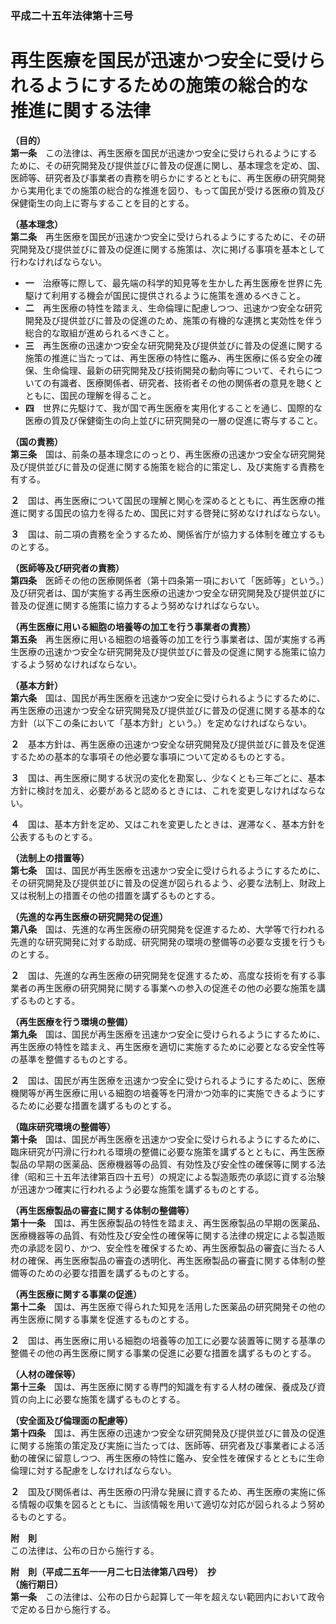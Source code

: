 ### 平成二十五年法律第十三号  
# 再生医療を国民が迅速かつ安全に受けられるようにするための施策の総合的な推進に関する法律  
  
**（目的）**  
**第一条**　この法律は、再生医療を国民が迅速かつ安全に受けられるようにするために、その研究開発及び提供並びに普及の促進に関し、基本理念を定め、国、医師等、研究者及び事業者の責務を明らかにするとともに、再生医療の研究開発から実用化までの施策の総合的な推進を図り、もって国民が受ける医療の質及び保健衛生の向上に寄与することを目的とする。  
  
**（基本理念）**  
**第二条**　再生医療を国民が迅速かつ安全に受けられるようにするために、その研究開発及び提供並びに普及の促進に関する施策は、次に掲げる事項を基本として行わなければならない。  
* **一**　治療等に際して、最先端の科学的知見等を生かした再生医療を世界に先駆けて利用する機会が国民に提供されるように施策を進めるべきこと。  
* **二**　再生医療の特性を踏まえ、生命倫理に配慮しつつ、迅速かつ安全な研究開発及び提供並びに普及の促進のため、施策の有機的な連携と実効性を伴う総合的な取組が進められるべきこと。  
* **三**　再生医療の迅速かつ安全な研究開発及び提供並びに普及の促進に関する施策の推進に当たっては、再生医療の特性に鑑み、再生医療に係る安全の確保、生命倫理、最新の研究開発及び技術開発の動向等について、それらについての有識者、医療関係者、研究者、技術者その他の関係者の意見を聴くとともに、国民の理解を得ること。  
* **四**　世界に先駆けて、我が国で再生医療を実用化することを通じ、国際的な医療の質及び保健衛生の向上並びに研究開発の一層の促進に寄与すること。  
  
**（国の責務）**  
**第三条**　国は、前条の基本理念にのっとり、再生医療の迅速かつ安全な研究開発及び提供並びに普及の促進に関する施策を総合的に策定し、及び実施する責務を有する。  
  
**２**　国は、再生医療について国民の理解と関心を深めるとともに、再生医療の推進に関する国民の協力を得るため、国民に対する啓発に努めなければならない。  
  
**３**　国は、前二項の責務を全うするため、関係省庁が協力する体制を確立するものとする。  
  
**（医師等及び研究者の責務）**  
**第四条**　医師その他の医療関係者（第十四条第一項において「医師等」という。）及び研究者は、国が実施する再生医療の迅速かつ安全な研究開発及び提供並びに普及の促進に関する施策に協力するよう努めなければならない。  
  
**（再生医療に用いる細胞の培養等の加工を行う事業者の責務）**  
**第五条**　再生医療に用いる細胞の培養等の加工を行う事業者は、国が実施する再生医療の迅速かつ安全な研究開発及び提供並びに普及の促進に関する施策に協力するよう努めなければならない。  
  
**（基本方針）**  
**第六条**　国は、国民が再生医療を迅速かつ安全に受けられるようにするために、再生医療の迅速かつ安全な研究開発及び提供並びに普及の促進に関する基本的な方針（以下この条において「基本方針」という。）を定めなければならない。  
  
**２**　基本方針は、再生医療の迅速かつ安全な研究開発及び提供並びに普及を促進するための基本的な事項その他必要な事項について定めるものとする。  
  
**３**　国は、再生医療に関する状況の変化を勘案し、少なくとも三年ごとに、基本方針に検討を加え、必要があると認めるときには、これを変更しなければならない。  
  
**４**　国は、基本方針を定め、又はこれを変更したときは、遅滞なく、基本方針を公表するものとする。  
  
**（法制上の措置等）**  
**第七条**　国は、国民が再生医療を迅速かつ安全に受けられるようにするために、その研究開発及び提供並びに普及の促進が図られるよう、必要な法制上、財政上又は税制上の措置その他の措置を講ずるものとする。  
  
**（先進的な再生医療の研究開発の促進）**  
**第八条**　国は、先進的な再生医療の研究開発を促進するため、大学等で行われる先進的な研究開発に対する助成、研究開発の環境の整備等の必要な支援を行うものとする。  
  
**２**　国は、先進的な再生医療の研究開発を促進するため、高度な技術を有する事業者の再生医療の研究開発に関する事業への参入の促進その他の必要な施策を講ずるものとする。  
  
**（再生医療を行う環境の整備）**  
**第九条**　国は、国民が再生医療を迅速かつ安全に受けられるようにするために、再生医療の特性を踏まえ、再生医療を適切に実施するために必要となる安全性等の基準を整備するものとする。  
  
**２**　国は、国民が再生医療を迅速かつ安全に受けられるようにするために、医療機関等が再生医療に用いる細胞の培養等を円滑かつ効率的に実施できるようにするために必要な措置を講ずるものとする。  
  
**（臨床研究環境の整備等）**  
**第十条**　国は、国民が再生医療を迅速かつ安全に受けられるようにするために、臨床研究が円滑に行われる環境の整備に必要な施策を講ずるとともに、再生医療製品の早期の医薬品、医療機器等の品質、有効性及び安全性の確保等に関する法律（昭和三十五年法律第百四十五号）の規定による製造販売の承認に資する治験が迅速かつ確実に行われるよう必要な施策を講ずるものとする。  
  
**（再生医療製品の審査に関する体制の整備等）**  
**第十一条**　国は、再生医療製品の特性を踏まえ、再生医療製品の早期の医薬品、医療機器等の品質、有効性及び安全性の確保等に関する法律の規定による製造販売の承認を図り、かつ、安全性を確保するため、再生医療製品の審査に当たる人材の確保、再生医療製品の審査の透明化、再生医療製品の審査に関する体制の整備等のための必要な措置を講ずるものとする。  
  
**（再生医療に関する事業の促進）**  
**第十二条**　国は、再生医療で得られた知見を活用した医薬品の研究開発その他の再生医療に関する事業を促進するものとする。  
  
**２**　国は、再生医療に用いる細胞の培養等の加工に必要な装置等に関する基準の整備その他の再生医療に関する事業の促進に必要な措置を講ずるものとする。  
  
**（人材の確保等）**  
**第十三条**　国は、再生医療に関する専門的知識を有する人材の確保、養成及び資質の向上に必要な施策を講ずるものとする。  
  
**（安全面及び倫理面の配慮等）**  
**第十四条**　国は、再生医療の迅速かつ安全な研究開発及び提供並びに普及の促進に関する施策の策定及び実施に当たっては、医師等、研究者及び事業者による活動の確保に留意しつつ、再生医療の特性に鑑み、安全性を確保するとともに生命倫理に対する配慮をしなければならない。  
  
**２**　国及び関係者は、再生医療の円滑な発展に資するため、再生医療の実施に係る情報の収集を図るとともに、当該情報を用いて適切な対応が図られるよう努めるものとする。  
  
**附　則**  
この法律は、公布の日から施行する。  
  
**附　則（平成二五年一一月二七日法律第八四号）　抄**  
**（施行期日）**  
**第一条**　この法律は、公布の日から起算して一年を超えない範囲内において政令で定める日から施行する。  
  
